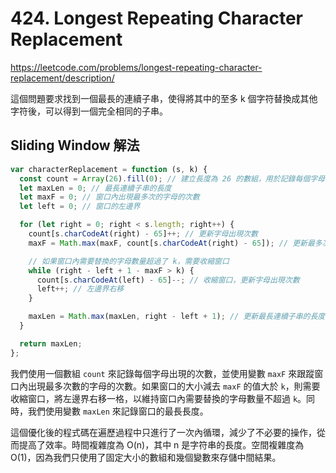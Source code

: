 # 424. Longest Repeating Character Replacement

<https://leetcode.com/problems/longest-repeating-character-replacement/description/>

這個問題要求找到一個最長的連續子串，使得將其中的至多 k 個字符替換成其他字符後，可以得到一個完全相同的子串。

## Sliding Window 解法

```javascript
var characterReplacement = function (s, k) {
  const count = Array(26).fill(0); // 建立長度為 26 的數組，用於記錄每個字母出現的次數
  let maxLen = 0; // 最長連續子串的長度
  let maxF = 0; // 窗口內出現最多次的字母的次數
  let left = 0; // 窗口的左邊界

  for (let right = 0; right < s.length; right++) {
    count[s.charCodeAt(right) - 65]++; // 更新字母出現次數
    maxF = Math.max(maxF, count[s.charCodeAt(right) - 65]); // 更新最多次數

    // 如果窗口內需要替換的字母數量超過了 k，需要收縮窗口
    while (right - left + 1 - maxF > k) {
      count[s.charCodeAt(left) - 65]--; // 收縮窗口，更新字母出現次數
      left++; // 左邊界右移
    }

    maxLen = Math.max(maxLen, right - left + 1); // 更新最長連續子串的長度
  }

  return maxLen;
};
```

我們使用一個數組 `count` 來記錄每個字母出現的次數，並使用變數 `maxF` 來跟蹤窗口內出現最多次數的字母的次數。如果窗口的大小減去 `maxF` 的值大於 `k`，則需要收縮窗口，將左邊界右移一格，以維持窗口內需要替換的字母數量不超過 `k`。同時，我們使用變數 `maxLen` 來記錄窗口的最長長度。

這個優化後的程式碼在遍歷過程中只進行了一次內循環，減少了不必要的操作，從而提高了效率。時間複雜度為 O(n)，其中 n 是字符串的長度。空間複雜度為 O(1)，因為我們只使用了固定大小的數組和幾個變數來存儲中間結果。
